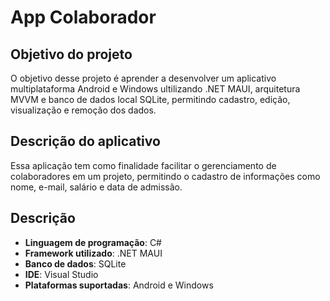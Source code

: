 # App Colaborador

## Objetivo do projeto
O objetivo desse projeto é aprender a desenvolver um aplicativo multiplataforma Android e Windows ultilizando .NET MAUI, arquitetura MVVM e banco de dados local SQLite, permitindo cadastro, edição, visualização e remoção dos dados.

## Descrição do aplicativo
Essa aplicação tem como finalidade facilitar o gerenciamento de colaboradores em um projeto, permitindo o cadastro de informações como nome, e-mail, salário e data de admissão.

## Descrição
- **Linguagem de programação**: C#
- **Framework utilizado**: .NET MAUI
- **Banco de dados**: SQLite
- **IDE**: Visual Studio
- **Plataformas suportadas**: Android e Windows
